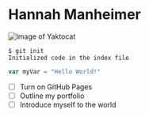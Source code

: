 # Hannah Manheimer

![Image of Yaktocat](https://octodex.github.com/images/yaktocat.png)


```
$ git init
Initialized code in the index file
```

``` javascript
var myVar = "Hello World!"
```

- [ ] Turn on GitHub Pages
- [ ] Outline my portfolio
- [ ] Introduce myself to the world
